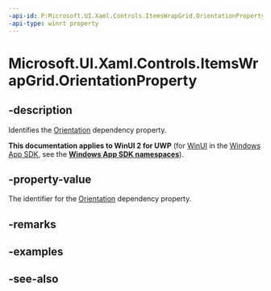 ```yaml
---
-api-id: P:Microsoft.UI.Xaml.Controls.ItemsWrapGrid.OrientationProperty
-api-type: winrt property
---
```


<!-- Property syntax
public Windows.UI.Xaml.DependencyProperty OrientationProperty { get; }
-->

# Microsoft.UI.Xaml.Controls.ItemsWrapGrid.OrientationProperty

## -description
Identifies the [Orientation](itemswrapgrid_orientation.md) dependency property.

**This documentation applies to WinUI 2 for UWP** (for [WinUI](/windows/apps/winui/winui3/) in the [Windows App SDK](/windows/apps/windows-app-sdk/), see the **[Windows App SDK namespaces](/windows/windows-app-sdk/api/winrt/)**).

## -property-value
The identifier for the [Orientation](itemswrapgrid_orientation.md) dependency property.

## -remarks

## -examples

## -see-also
